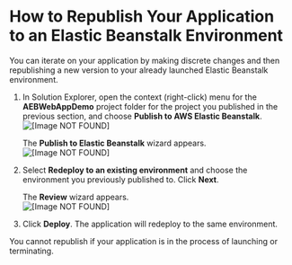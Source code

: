 # How to Republish Your Application to an Elastic Beanstalk Environment<a name="deployment-beanstalk-republish"></a>

You can iterate on your application by making discrete changes and then republishing a new version to your already launched Elastic Beanstalk environment\.

1. In Solution Explorer, open the context \(right\-click\) menu for the **AEBWebAppDemo** project folder for the project you published in the previous section, and choose **Publish to AWS Elastic Beanstalk**\.  
![\[Image NOT FOUND\]](http://docs.aws.amazon.com/toolkit-for-visual-studio/latest/user-guide/images/tkv-publish-to-aws-console.png)

   The **Publish to Elastic Beanstalk** wizard appears\.  
![\[Image NOT FOUND\]](http://docs.aws.amazon.com/toolkit-for-visual-studio/latest/user-guide/images/tkv-aeb-wizard-app-console2.png)

1. Select **Redeploy to an existing environment** and choose the environment you previously published to\. Click **Next**\.

   The **Review** wizard appears\.  
![\[Image NOT FOUND\]](http://docs.aws.amazon.com/toolkit-for-visual-studio/latest/user-guide/images/tkv-aeb-wizard-app-review.png)

1. Click **Deploy**\. The application will redeploy to the same environment\.

You cannot republish if your application is in the process of launching or terminating\.